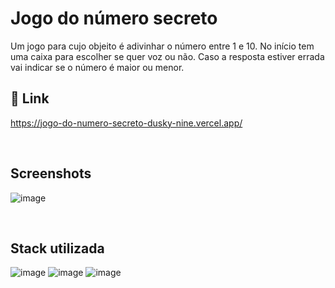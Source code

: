 
# Jogo do número secreto

Um jogo para cujo objeito é adivinhar o número entre 1 e 10.
No início tem uma caixa para  escolher se quer voz ou não.
 Caso a resposta estiver errada vai indicar se o número é maior ou menor.




## 🔗 Link
https://jogo-do-numero-secreto-dusky-nine.vercel.app/

<br>
  
## Screenshots

![image](https://github.com/Bianca-Leal/jogo-do-numero-secreto/assets/106701388/0b62af81-aebe-460c-928b-ce31db2a0c60)

<br>
  
## Stack utilizada
![image](https://img.shields.io/badge/HTML5-000?style=for-the-badge&logo=html5)
![image](https://img.shields.io/badge/CSS3-000?style=for-the-badge&logo=css3&logoColor=264CE4)
![image](https://img.shields.io/badge/JavaScript-000?style=for-the-badge&logo=javascript)



